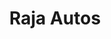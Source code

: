 ---
title: "Raja Autos"
url: /karachi/raja-autos-shah-muhammad-rd-allah-wala-town-sector-31-b-korangi-industrial-area-k/
shop: shop
---